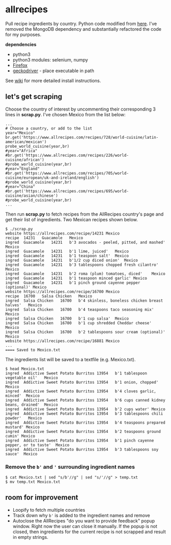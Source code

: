 # allrecipes

Pull recipe ingredients by country. Python code modified from [here](https://nycdatascience.com/blog/student-works/recipes-scraping-top-20-recipes-allrecipes/). I've removed the MongoDB dependency and substantially refactored the code for my purposes.

**dependencies**

* python3
* python3 modules: selenium, numpy
* [Firefox](https://www.mozilla.org/en-US/firefox/new/)
* [geckodriver](https://github.com/mozilla/geckodriver/releases) - place executable in path 

See [wiki](https://github.com/j23414/allrecipes/wiki/Installation) for more detailed install instructions.

## let's get scraping
Choose the country of interest by uncommenting their corresponding 3 lines in **scrap.py**. I've chosen Mexico from the list below:

```
...
# Choose a country, or add to the list
year="Mexico"
br.get('https://www.allrecipes.com/recipes/728/world-cuisine/latin-american/mexican')
probe_world_cuisine(year,br)
#year="Africa"
#br.get('https://www.allrecipes.com/recipes/226/world-cuisine/african')
#probe_world_cuisine(year,br)
#year="England"
#br.get('https://www.allrecipes.com/recipes/705/world-cuisine/european/uk-and-ireland/english')
#probe_world_cuisine(year,br)
#year="China"
#br.get('https://www.allrecipes.com/recipes/695/world-cuisine/asian/chinese')
#probe_world_cuisine(year,br)
...
```

Then run **scrap.py** to fetch recipes from the AllRecipes country's page and get their list of ingredients. Two Mexican recipes shown below.

```
$ ./scrap.py
website	https://allrecipes.com/recipe/14231	Mexico
recipe	14231	Guacamole	Mexico
ingred	Guacamole	14231	b'3 avocados - peeled, pitted, and mashed'	Mexico
ingred	Guacamole	14231	b'1 lime, juiced'	Mexico
ingred	Guacamole	14231	b'1 teaspoon salt'	Mexico
ingred	Guacamole	14231	b'1/2 cup diced onion'	Mexico
ingred	Guacamole	14231	b'3 tablespoons chopped fresh cilantro'	Mexico
ingred	Guacamole	14231	b'2 roma (plum) tomatoes, diced'	Mexico
ingred	Guacamole	14231	b'1 teaspoon minced garlic'	Mexico
ingred	Guacamole	14231	b'1 pinch ground cayenne pepper (optional)'	Mexico
website	https://allrecipes.com/recipe/16700	Mexico
recipe	16700	Salsa Chicken	Mexico
ingred	Salsa Chicken	16700	b'4 skinless, boneless chicken breast halves'	Mexico
ingred	Salsa Chicken	16700	b'4 teaspoons taco seasoning mix'	Mexico
ingred	Salsa Chicken	16700	b'1 cup salsa'	Mexico
ingred	Salsa Chicken	16700	b'1 cup shredded Cheddar cheese'	Mexico
ingred	Salsa Chicken	16700	b'2 tablespoons sour cream (optional)'	Mexico
website	https://allrecipes.com/recipe/16881	Mexico
...
==== Saved to Mexico.txt
```

The ingredients list will be saved to a textfile (e.g. Mexico.txt). 

```
$ head Mexico.txt
ingred	Addictive Sweet Potato Burritos	13954	b'1 tablespoon vegetable oil'	Mexico
ingred	Addictive Sweet Potato Burritos	13954	b'1 onion, chopped'	Mexico
ingred	Addictive Sweet Potato Burritos	13954	b'4 cloves garlic, minced'	Mexico
ingred	Addictive Sweet Potato Burritos	13954	b'6 cups canned kidney beans, drained'	Mexico
ingred	Addictive Sweet Potato Burritos	13954	b'2 cups water'	Mexico
ingred	Addictive Sweet Potato Burritos	13954	b'3 tablespoons chili powder'	Mexico
ingred	Addictive Sweet Potato Burritos	13954	b'4 teaspoons prepared mustard'	Mexico
ingred	Addictive Sweet Potato Burritos	13954	b'2 teaspoons ground cumin'	Mexico
ingred	Addictive Sweet Potato Burritos	13954	b'1 pinch cayenne pepper, or to taste'	Mexico
ingred	Addictive Sweet Potato Burritos	13954	b'3 tablespoons soy sauce'	Mexico
```

### Remove the `b'` and `'` surrounding ingredient names

```
$ cat Mexico.txt | sed "s/b'//g" | sed "s/'//g" > temp.txt
$ mv temp.txt Mexico.txt
```

## room for improvement

* Loopify to fetch multiple countries
* Track down why `b'` is added to the ingredient names and remove
* Autoclose the AllRecipes "do you want to provide feedback" popup window. Right now the user can close it manually. If the popup is not closed, then ingredients for the current recipe is not scrapped and result in empty strings.
